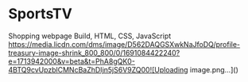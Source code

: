 # SportsTV
Shopping webpage Build, HTML, CSS, JavaScript
https://media.licdn.com/dms/image/D562DAQGSXwkNaJfoDQ/profile-treasury-image-shrink_800_800/0/1691084422240?e=1713942000&v=beta&t=PhA8gQK0-4BTQ9cvUpzblCMNcBaZhDIjn5jS6V9ZQ00![Uploading image.png…]()
